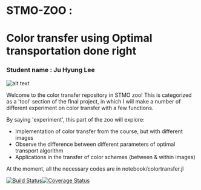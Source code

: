 # STMO-ZOO : 
# Color transfer using Optimal transportation done right

### Student name : Ju Hyung Lee

![alt text](https://github.com/juhlee/ColorTransfer.jl/blob/master/figs/choosing-color-scheme-368x246.png)

Welcome to the color transfer repository in STMO zoo! This is categorized as a 'tool' section of the final project, in which I will make a number of different experiment on color transfer with a few functions.

By saying 'experiment', this part of the zoo will explore:

- Implementation of color transfer from the course, but with different images
- Observe the difference between different parameters of optimal transport algorithm
- Applications in the transfer of color schemes (between & within images)


At the moment, all the necessary codes are in notebook/colortransfer.jl

[![Build Status](https://travis-ci.org/MichielStock/STMOZOO.svg?branch=master)](https://travis-ci.org/MichielStock/STMOZOO)[![Coverage Status](https://coveralls.io/repos/github/MichielStock/STMOZOO/badge.svg?branch=master)](https://coveralls.io/github/MichielStock/STMOZOO?branch=master)
